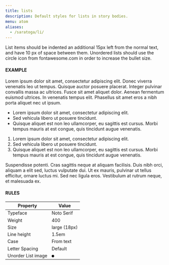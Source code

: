 ```yaml
---
title: lists
description: Default styles for lists in story bodies.
menu: atom
aliases:
  - /saratoga/li/
---
```


List items should be indented an additional 15px left from the normal text, and have 10 px of space between them. Unordered lists should use the circle icon from fontawesome.com in order to increase the bullet size.

#### EXAMPLE
Lorem ipsum dolor sit amet, consectetur adipiscing elit. Donec viverra venenatis leo ut tempus. Quisque auctor posuere placerat. Integer pulvinar convallis massa ac ultrices. Fusce sit amet aliquet dolor. Aenean fermentum euismod ultrices. In venenatis tempus elit. Phasellus sit amet eros a nibh porta aliquet nec ut ipsum.

+ Lorem ipsum dolor sit amet, consectetur adipiscing elit.
+ Sed vehicula libero ut posuere tincidunt.
+ Quisque aliquet est non leo ullamcorper, eu sagittis est cursus. Morbi tempus mauris at est congue, quis tincidunt augue venenatis.

1. Lorem ipsum dolor sit amet, consectetur adipiscing elit.
2. Sed vehicula libero ut posuere tincidunt.
3. Quisque aliquet est non leo ullamcorper, eu sagittis est cursus. Morbi tempus mauris at est congue, quis tincidunt augue venenatis.

Suspendisse potenti. Cras sagittis neque at aliquam facilisis. Duis nibh orci, aliquam a elit sed, luctus vulputate dui. Ut ex mauris, pulvinar ut tellus efficitur, ornare luctus mi. Sed nec ligula eros. Vestibulum at rutrum neque, et malesuada ex.

#### RULES

Property | Value
--- | ---
Typeface | Noto Serif
Weight | 400
Size | large (18px)
Line height | 1.5em
Case | From text
Letter Spacing | Default
Unorder List image | <img src="/icons/circle.svg" style="width: 8px;">
